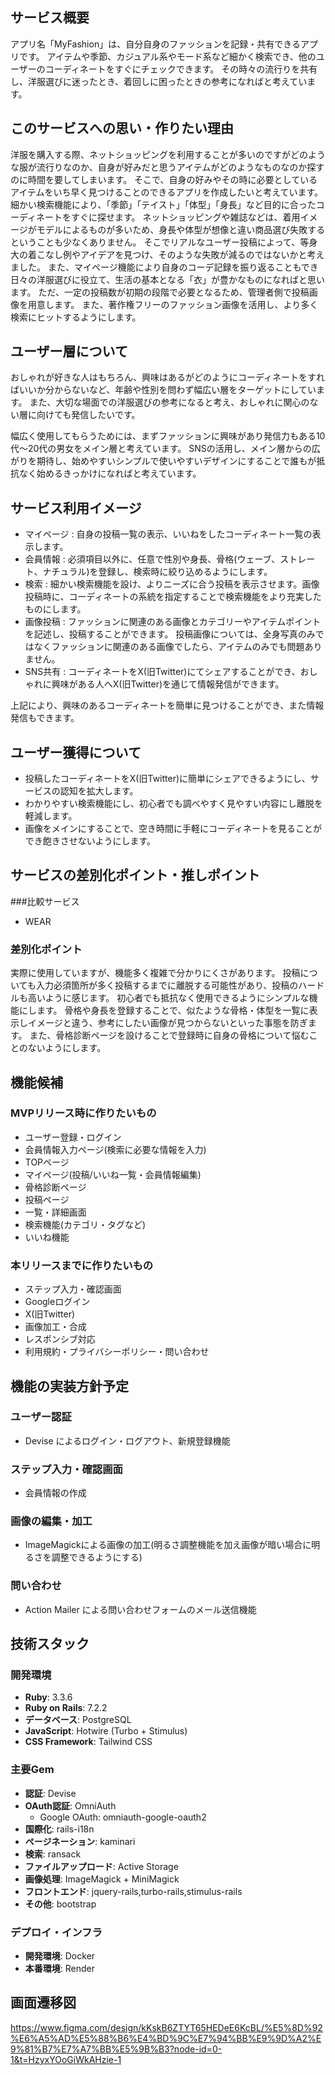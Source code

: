 ## サービス概要
アプリ名「MyFashion」は、自分自身のファッションを記録・共有できるアプリです。
アイテムや季節、カジュアル系やモード系など細かく検索でき、他のユーザーのコーディネートをすぐにチェックできます。
その時々の流行りを共有し、洋服選びに迷ったとき、着回しに困ったときの参考になればと考えています。

## このサービスへの思い・作りたい理由
洋服を購入する際、ネットショッピングを利用することが多いのですがどのような服が流行りなのか、自身が好みだと思うアイテムがどのようなものなのか探すのに時間を要してしまいます。
そこで、自身の好みやその時に必要としているアイテムをいち早く見つけることのできるアプリを作成したいと考えています。
細かい検索機能により、「季節」「テイスト」「体型」「身長」など目的に合ったコーディネートをすぐに探せます。
ネットショッピングや雑誌などは、着用イメージがモデルによるものが多いため、身長や体型が想像と違い商品選び失敗するということも少なくありません。
そこでリアルなユーザー投稿によって、等身大の着こなし例やアイデアを見つけ、そのような失敗が減るのではないかと考えました。
また、マイページ機能により自身のコーデ記録を振り返ることもでき日々の洋服選びに役立て、生活の基本となる「衣」が豊かなものになればと思います。
ただ、一定の投稿数が初期の段階で必要となるため、管理者側で投稿画像を用意します。
また、著作権フリーのファッション画像を活用し、より多く検索にヒットするようにします。

## ユーザー層について
おしゃれが好きな人はもちろん、興味はあるがどのようにコーディネートをすればいいか分からないなど、年齢や性別を問わず幅広い層をターゲットにしています。
また、大切な場面での洋服選びの参考になると考え、おしゃれに関心のない層に向けても発信したいです。

幅広く使用してもらうためには、まずファッションに興味があり発信力もある10代〜20代の男女をメイン層と考えています。
SNSの活用し、メイン層からの広がりを期待し、始めやすいシンプルで使いやすいデザインにすることで誰もが抵抗なく始めるきっかけになればと考えています。

## サービス利用イメージ
- マイページ : 自身の投稿一覧の表示、いいねをしたコーディネート一覧の表示します。
- 会員情報 : 必須項目以外に、任意で性別や身長、骨格(ウェーブ、ストレート、ナチュラル)を登録し、検索時に絞り込めるようにします。
- 検索 : 細かい検索機能を設け、よりニーズに合う投稿を表示させます。画像投稿時に、コーディネートの系統を指定することで検索機能をより充実したものにします。
- 画像投稿 : ファッションに関連のある画像とカテゴリーやアイテムポイントを記述し、投稿することができます。
            投稿画像については、全身写真のみではなくファッションに関連のある画像でしたら、アイテムのみでも問題ありません。
- SNS共有 : コーディネートをX(旧Twitter)にてシェアすることができ、おしゃれに興味がある人へX(旧Twitter)を通じて情報発信ができます。

上記により、興味のあるコーディネートを簡単に見つけることができ、また情報発信もできます。

## ユーザー獲得について
- 投稿したコーディネートをX(旧Twitter)に簡単にシェアできるようにし、サービスの認知を拡大します。
- わかりやすい検索機能にし、初心者でも調べやすく見やすい内容にし離脱を軽減します。
- 画像をメインにすることで、空き時間に手軽にコーディネートを見ることができ飽きさせないようにします。

## サービスの差別化ポイント・推しポイント
###比較サービス
- WEAR

### 差別化ポイント
実際に使用していますが、機能多く複雑で分かりにくさがあります。
投稿についても入力必須箇所が多く投稿するまでに離脱する可能性があり、投稿のハードルも高いように感じます。
初心者でも抵抗なく使用できるようにシンプルな機能にします。
骨格や身長を登録することで、似たような骨格・体型を一覧に表示しイメージと違う、参考にしたい画像が見つからないといった事態を防ぎます。
また、骨格診断ページを設けることで登録時に自身の骨格について悩むことのないようにします。

## 機能候補
### MVPリリース時に作りたいもの
- ユーザー登録・ログイン
- 会員情報入力ページ(検索に必要な情報を入力)
- TOPページ
- マイページ(投稿/いいね一覧・会員情報編集)
- 骨格診断ページ
- 投稿ページ
- 一覧・詳細画面
- 検索機能(カテゴリ・タグなど)
- いいね機能

### 本リリースまでに作りたいもの
- ステップ入力・確認画面
- Googleログイン
- X(旧Twitter)
- 画像加工・合成
- レスポンシブ対応
- 利用規約・プライバシーポリシー・問い合わせ

## 機能の実装方針予定
### ユーザー認証
- Devise によるログイン・ログアウト、新規登録機能
### ステップ入力・確認画面
- 会員情報の作成

### 画像の編集・加工
- ImageMagickによる画像の加工(明るさ調整機能を加え画像が暗い場合に明るさを調整できるようにする)

### 問い合わせ
- Action Mailer による問い合わせフォームのメール送信機能

## 技術スタック
### 開発環境
- **Ruby**: 3.3.6
- **Ruby on Rails**: 7.2.2
- **データベース**: PostgreSQL
- **JavaScript**: Hotwire (Turbo + Stimulus)
- **CSS Framework**: Tailwind CSS

### 主要Gem
- **認証**: Devise
- **OAuth認証**: OmniAuth
  - Google OAuth: omniauth-google-oauth2
- **国際化**: rails-i18n
- **ページネーション**: kaminari
- **検索**: ransack
- **ファイルアップロード**: Active Storage
- **画像処理**: ImageMagick + MiniMagick
- **フロントエンド**: jquery-rails,turbo-rails,stimulus-rails
- **その他**: bootstrap

### デプロイ・インフラ
- **開発環境**: Docker
- **本番環境**: Render

## 画面遷移図
https://www.figma.com/design/kKskB6ZTYT65HEDeE6KcBL/%E5%8D%92%E6%A5%AD%E5%88%B6%E4%BD%9C%E7%94%BB%E9%9D%A2%E9%81%B7%E7%A7%BB%E5%9B%B3?node-id=0-1&t=HzyxYOoGiWkAHzie-1
